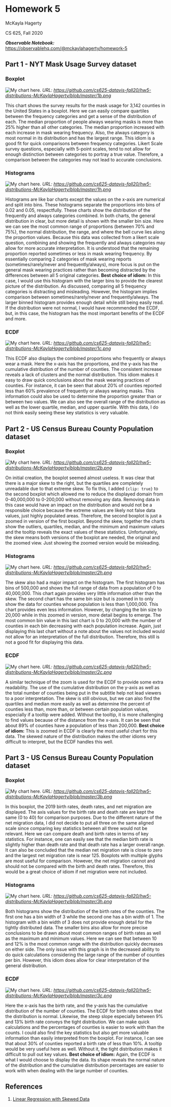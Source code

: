Homework 5 
================
McKayla Hagerty

CS 625, Fall 2020 

***Observable Notebook:*** https://observablehq.com/@mckaylahagerty/homework-5 

## Part 1 - NYT Mask Usage Survey dataset

### Boxplot

![My chart here.](https://github.com/cs625-datavis-fall20/hw5-distributions-McKaylaHagerty/blob/master/1b.png)
*URL: https://github.com/cs625-datavis-fall20/hw5-distributions-McKaylaHagerty/blob/master/1b.png*

This chart shows the survey results for the mask usage for 3,142 counties in the United States in a boxplot. Here we can easily compare quartiles between the frequency categories and get a sense of the distribution of each. The median proportion of people always wearing masks is more than 25% higher than all other categories. The median proportion increased with each increase in mask wearing frequency. Also, the always category is most normal in its distribution and has the largest range. This idiom is a good fit for quick comparisons between frequency categories. Likert Scale survey questions, especially with 5-point scales, tend to not allow for enough distinction between categories to portray a true value. Therefore, a comparison between the categories may not lead to accurate conclusions. 

### Histograms

![My chart here.](https://github.com/cs625-datavis-fall20/hw5-distributions-McKaylaHagerty/blob/master/1h.png)
*URL: https://github.com/cs625-datavis-fall20/hw5-distributions-McKaylaHagerty/blob/master/1h.png*

Histograms are like bar charts except the values on the x-axis are numerical and split into bins. These histograms separate the proportions into bins of 0.02 and 0.05, respectfully. These charts show the distribution of the frequently and always categories combined. In both charts, the general distribution in clear, but more detail is shown with the smaller bin size. Here we can see the most common range of proportions (between 70% and 75%), the normal distribution, the range, and where the bell curve lies along the proportion values. Because this data was collected from a likert scale question, combining and showing the frequently and always categories may allow for more accurate interpretation. It is understood that the remaining proportion reported sometimes or less in mask wearing frequency. By essentially comparing 2 categories of mask wearing reports (sometimes/rarely/never and frequently/always), more focus is put on the general mask wearing practices rather than becoming distracted by the differences between all 5 original categories. **Best choice of idiom:** In this case, I would use this histogram with the larger bins to provide the clearest picture of the distribution. As discussed, comparing all 5 frequency categories is distracting and misleading. However, the histogram implies comparison between sometimes/rarely/never and frequently/always. The larger binned histogram provides enough detail while still being easily read. If the distribution were not normal, I would have recommended the ECDF, but, in this case, the histogram has the most important benefits of the ECDF and more.

### ECDF

![My chart here.](https://github.com/cs625-datavis-fall20/hw5-distributions-McKaylaHagerty/blob/master/1c.png)
*URL: https://github.com/cs625-datavis-fall20/hw5-distributions-McKaylaHagerty/blob/master/1c.png*

This ECDF also displays the combined proportions who frequently or always wear a mask. Here the x-axis has the proportions, and the y-axis has the cumulative distribution of the number of counties. The consistent increase reveals a lack of clusters and the normal distribution. This idiom makes it easy to draw quick conclusions about the mask wearing practices of counties. For instance, it can be seen that about 20% of counties reported less than 60% prevalence of frequently or always wearing masks. This information could also be used to determine the proportion greater than or between two values. We can also see the overall range of the distribution as well as the lower quartile, median, and upper quartile. With this data, I do not think easily seeing these key statistics is very valuable.

## Part 2 - US Census Bureau County Population dataset

### Boxplot

![My chart here.](https://github.com/cs625-datavis-fall20/hw5-distributions-McKaylaHagerty/blob/master/2b.png)
*URL: https://github.com/cs625-datavis-fall20/hw5-distributions-McKaylaHagerty/blob/master/2b.png*

On initial creation, the boxplot seemed almost useless. It was clear that there is a major skew to the right, but the quartiles are completely unreadable due to that extreme skew. To fix this, I added `{clip: true}` to the second boxplot which allowed me to reduce the displayed domain from 0-40,000,000 to 0-200,000 without removing any data. Removing data in this case would have an impact on the distribution and would not be a responsible choice because the extreme values are likely not false data values, just highly populated areas. Therefore, the second boxplot is just a zoomed in version of the first boxplot. Beyond the skew, together the charts show the outliers, quartiles, median, and the minimum and maximum values and the tooltip reveals the exact values of these statistics. Unfortunately, the skew means both versions of the boxplot are needed, the original and the zoomed view. Just showing the zoomed version would be misleading.

### Histograms

![My chart here.](https://github.com/cs625-datavis-fall20/hw5-distributions-McKaylaHagerty/blob/master/2h.png)
*URL: https://github.com/cs625-datavis-fall20/hw5-distributions-McKaylaHagerty/blob/master/2h.png*

The skew also had a major impact on the histogram. The first histogram has bins of 500,000 and shows the full range of data from a population of 0 to 40,000,000. This chart again provides very little information other than the skew. The second chart has the same bin size but is zoomed in to only show the data for counties whose population is less than 1,000,000. This chart provides even less information. However, by changing the bin size to 20,000 while in this zoomed in version, more detail begins to emerge. The most common bin value in this last chart is 0 to 20,000 with the number of counties in each bin decreasing with each population increase. Again, just displaying this last chart without a note about the values not included would not allow for an interpretation of the full distribution. Therefore, this still is not a good fit for displaying this data. 

### ECDF

![My chart here.](https://github.com/cs625-datavis-fall20/hw5-distributions-McKaylaHagerty/blob/master/2c.png)
*URL: https://github.com/cs625-datavis-fall20/hw5-distributions-McKaylaHagerty/blob/master/2c.png*

A similar technique of the zoom is used for the ECDF to provide some extra readability. The use of the cumulative distribution on the y-axis as well as the total number of counties being put in the subtitle help not lead viewers to a poor interpretation. The skew is still obvious, but we can also find the quartiles and median more easily as well as determine the percent of counties less than, more than, or between certain population values, especially if a tooltip were added. Without the tooltip, it is more challenging to find values because of the distance from the x-axis. It can be seen that about 89% of counties have a population of less than 200,000. **Best choice of idiom:** This is zoomed in ECDF is clearly the most useful chart for this data. The skewed nature of the distribution makes the other idioms very difficult to interpret, but the ECDF handles this well.

## Part 3 - US Census Bureau County Population dataset

### Boxplot

![My chart here.](https://github.com/cs625-datavis-fall20/hw5-distributions-McKaylaHagerty/blob/master/3b.png)
*URL: https://github.com/cs625-datavis-fall20/hw5-distributions-McKaylaHagerty/blob/master/3b.png*

In this boxplot, the 2019 birth rates, death rates, and net migration are displayed. The axis values for the birth rate and death rate are kept the same (0 to 40) for comparison purposes. Due to the different nature of the net migration data, I did not decide to put all three on the same aligned scale since comparing key statistics between all three would not be relevant. Here we can compare death and birth rates in terms of key statistics. For instance, one can easily see that the median birth rate is slightly higher than death rate and that death rate has a larger overall range. It can also be concluded that the median net migration rate is close to zero and the largest net migration rate is near 125. Boxplots with multiple glyphs are most useful for comparison. However, the net migration cannot and should not be compared with the birth and death rates. Therefore, this would be a great choice of idiom if net migration were not included.

### Histograms

![My chart here.](https://github.com/cs625-datavis-fall20/hw5-distributions-McKaylaHagerty/blob/master/3h.png)
*URL: https://github.com/cs625-datavis-fall20/hw5-distributions-McKaylaHagerty/blob/master/3h.png*

Both histograms show the distribution of the birth rates of the counties. The first one has a bin width of 3 while the second one has a bin width of 1. The histogram with a bin width of 3 does not provide enough detail for the tightly distributed data. The smaller bins also allow for more precise conclusions to be drawn about most common ranges of birth rates as well as the maximum and minimum values. Here we can see that between 10 and 12% is the most common range with the distribution quickly decreases on either side. The only issue with this graph is in the decreased ability to do quick calculations considering the large range of the number of counties per bin. However, this idiom does allow for clear interpretation of the general distribution.

### ECDF

![My chart here.](https://github.com/cs625-datavis-fall20/hw5-distributions-McKaylaHagerty/blob/master/3c.png)
*URL: https://github.com/cs625-datavis-fall20/hw5-distributions-McKaylaHagerty/blob/master/3c.png*

Here the x-axis has the birth rate, and the y-axis has the cumulative distribution of the number of counties. The ECDF for birth rates shows that the distribution is normal. Likewise, the steep slope especially between 9% and 13% birth rate conveys the tight distribution. We can make quick calculations and the percentages of counties is easier to work with than the counts. I could also find the key statistics but also get more valuable information than easily interpreted from the boxplot. For instance, I can see that about 30% of counties reported a birth rate of less than 10%. A tooltip would be very useful here as well. Without it, the tight distribution makes it difficult to pull out key values. **Best choice of idiom:** Again, the ECDF is what I would choose to display the data. Its shape reveals the normal nature of the distribution and the cumulative distribution percentages are easier to work with when dealing with the large number of counties.  

## References
 
1. [Linear Regression with Skewed Data](https://www.kaggle.com/c/grupo-bimbo-inventory-demand/discussion/21585)
